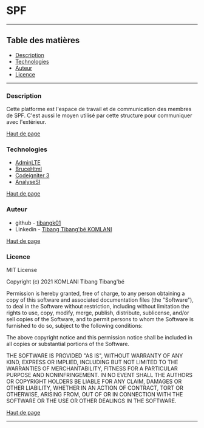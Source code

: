 # SPF

___

## Table des matières

- [Description](#description)
- [Technologies](#technologies)
- [Auteur](#auteur)
- [Licence](#licence)

___

### Description

Cette platforme est l'espace de travail et de communication des membres de SPF. C'est aussi le moyen utilisé par cette structure pour communiquer avec l'extérieur.  

[Haut de page](#spf)

### Technologies

- [AdminLTE](https://github.com/ColorlibHQ/AdminLTE)
- [BruceHtml](https://themetorrent.org/html/nulled-bruce-v1-0-0-creative-multipurpose-html-template-download)
- [Codeigniter 3](https://github.com/bcit-ci/CodeIgniter)
- [AnalyseSI](lorem)

[Haut de page](#spf)

### Auteur

- github - [tibangk01](https://github.com/tibangk01)
- Linkedin - [Tibang Tibang'bé KOMLANI](https://www.linkedin.com/in/tibang-tibang-b%C3%A9-komlani-671728191/)

[Haut de page](#spf)

### Licence

MIT License

Copyright (c) 2021 KOMLANI Tibang Tibang'bé

Permission is hereby granted, free of charge, to any person obtaining a copy
of this software and associated documentation files (the "Software"), to deal
in the Software without restriction, including without limitation the rights
to use, copy, modify, merge, publish, distribute, sublicense, and/or sell
copies of the Software, and to permit persons to whom the Software is
furnished to do so, subject to the following conditions:

The above copyright notice and this permission notice shall be included in all
copies or substantial portions of the Software.

THE SOFTWARE IS PROVIDED "AS IS", WITHOUT WARRANTY OF ANY KIND, EXPRESS OR
IMPLIED, INCLUDING BUT NOT LIMITED TO THE WARRANTIES OF MERCHANTABILITY,
FITNESS FOR A PARTICULAR PURPOSE AND NONINFRINGEMENT. IN NO EVENT SHALL THE
AUTHORS OR COPYRIGHT HOLDERS BE LIABLE FOR ANY CLAIM, DAMAGES OR OTHER
LIABILITY, WHETHER IN AN ACTION OF CONTRACT, TORT OR OTHERWISE, ARISING FROM,
OUT OF OR IN CONNECTION WITH THE SOFTWARE OR THE USE OR OTHER DEALINGS IN THE
SOFTWARE.

[Haut de page](#spf)

___
